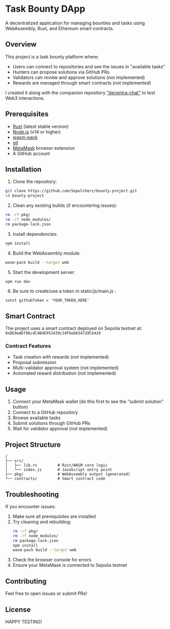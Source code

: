 # Task Bounty DApp

A decentralized application for managing bounties and tasks using WebAssembly, Rust, and Ethereum smart contracts.

## Overview

This project is a task bounty platform where:
- Users can connect to repositories and see the issues in "available tasks"
- Hunters can propose solutions via GitHub PRs
- Validators can review and approve solutions (not implemented)
- Rewards are managed through smart contracts (not implemented)

I created it along with the companion repository ["decentra-chat"](https://github.com/Sepulcherz/decentra-chat) to test Web3 interactions.

## Prerequisites

- [Rust](https://rustup.rs/) (latest stable version)
- [Node.js](https://nodejs.org/) (v14 or higher)
- [wasm-pack](https://rustwasm.github.io/wasm-pack/installer/)
- [git](https://git-scm.com/)
- [MetaMask](https://metamask.io/) browser extension
- A GitHub account

## Installation

1. Clone the repository:
```bash
git clone https://github.com/Sepulcherz/bounty-project.git
cd bounty-project
```

2. Clean any existing builds (if encountering issues):
```bash
rm -rf pkg/
rm -rf node_modules/
rm package-lock.json
```

3. Install dependencies:
```bash
npm install
```

4. Build the WebAssembly module:
```bash
wasm-pack build --target web
```

5. Start the development server:
```bash
npm run dev
```

6. Be sure to create/use a token in static/js/main.js :
```
const githubToken = 'YOUR_TOKEN_HERE'
```

## Smart Contract

The project uses a smart contract deployed on Sepolia testnet at: `0xDE4eADf86cdC4B4E952439c24FbeD634728C6428`

### Contract Features
- Task creation with rewards (not implemented)
- Proposal submission
- Multi-validator approval system (not implemented)
- Automated reward distribution (not implemented)

## Usage

1. Connect your MetaMask wallet (do this first to see the "submit solution" button)
2. Connect to a GitHub repository
3. Browse available tasks
4. Submit solutions through GitHub PRs
5. Wait for validator approval (not implemented)

## Project Structure
```
/
├── src/
│   ├── lib.rs         # Rust/WASM core logic
│   └── index.js       # JavaScript entry point
├── pkg/               # WebAssembly output (generated)
└── contracts/         # Smart contract code
```

## Troubleshooting

If you encounter issues:
1. Make sure all prerequisites are installed
2. Try cleaning and rebuilding:
   ```bash
   rm -rf pkg/
   rm -rf node_modules/
   rm package-lock.json
   npm install
   wasm-pack build --target web
   ```
3. Check the browser console for errors
4. Ensure your MetaMask is connected to Sepolia testnet

## Contributing

Feel free to open issues or submit PRs!

## License

HAPPY TESTING!
